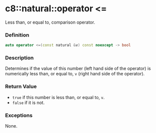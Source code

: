 # c8::natural::operator &lt;= #

Less than, or equal to, comparison operator.

### Definition ###

```cpp
auto operator <=(const natural &v) const noexcept -> bool
```

### Description ###

Determines if the value of this number (left hand side of the operator) is numerically less than, or equal to, `v` (right hand side of the operator).

### Return Value ###

* `true` if this number is less than, or equal to, `v`.
* `false` if it is not.

### Exceptions ###

None.

